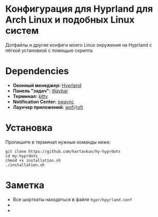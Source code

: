 # Конфигурация для Hyprland для Arch Linux и подобных Linux систем
Дотфайлы и другие конфиги моего Linux окружения на Hyprland с лёгкой установкой с помощью скрипта

# Dependencies
- **Оконный менеджер:** [Hyprland](https://github.com/hyprwm/Hyprland)
- **Панель "задач":** [Waybar](https://github.com/Alexays/Waybar)
- **Терминал:** [kitty](https://github.com/kovidgoyal/kitty)
- **Notification Center:** [swaync](https://github.com/ErikReider/SwayNotificationCenter)
- **Лаунчер приложений:** [wofi](https://sr.ht/~scoopta/wofi/)/[rofi](https://github.com/davatorium/rofi)

# Установка
Пропишите в терминал нужные команды ниже:
```
git clone https://github.com/kartavkun/hy-hyprdots
cd my-hyprdots
chmod +x installation.sh
./installation.sh
``` 

# Заметка
- Все шорткаты находяться в файле `hypr/hpyrland.conf`
- 
- 
